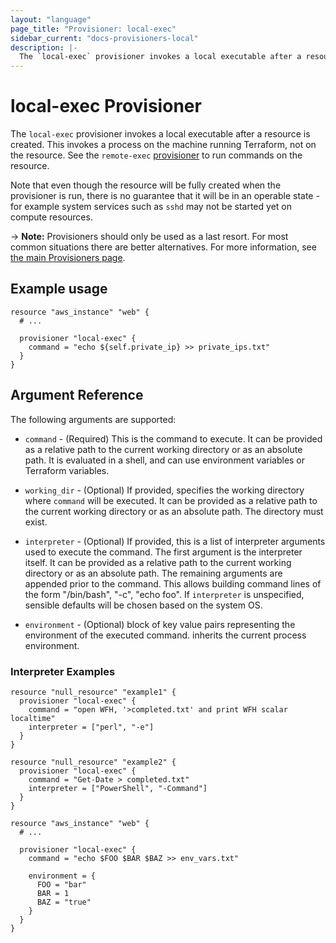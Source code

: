 ```yaml
---
layout: "language"
page_title: "Provisioner: local-exec"
sidebar_current: "docs-provisioners-local"
description: |-
  The `local-exec` provisioner invokes a local executable after a resource is created. This invokes a process on the machine running Terraform, not on the resource. See the `remote-exec` provisioner to run commands on the resource.
---
```


# local-exec Provisioner

The `local-exec` provisioner invokes a local executable after a resource is
created. This invokes a process on the machine running Terraform, not on the
resource. See the `remote-exec`
[provisioner](/docs/language/resources/provisioners/remote-exec.html) to run commands on the
resource.

Note that even though the resource will be fully created when the provisioner is
run, there is no guarantee that it will be in an operable state - for example
system services such as `sshd` may not be started yet on compute resources.

-> **Note:** Provisioners should only be used as a last resort. For most
common situations there are better alternatives. For more information, see
[the main Provisioners page](./).

## Example usage

```hcl
resource "aws_instance" "web" {
  # ...

  provisioner "local-exec" {
    command = "echo ${self.private_ip} >> private_ips.txt"
  }
}
```

## Argument Reference

The following arguments are supported:

* `command` - (Required) This is the command to execute. It can be provided
  as a relative path to the current working directory or as an absolute path.
  It is evaluated in a shell, and can use environment variables or Terraform
  variables.

* `working_dir` - (Optional) If provided, specifies the working directory where
  `command` will be executed. It can be provided as a relative path to the
   current working directory or as an absolute path. The directory must exist.

* `interpreter` - (Optional) If provided, this is a list of interpreter
  arguments used to execute the command. The first argument is the
  interpreter itself. It can be provided as a relative path to the current
  working directory or as an absolute path.  The remaining arguments are
  appended prior to the command.  This allows building command lines of the
  form "/bin/bash", "-c", "echo foo". If `interpreter` is unspecified,
  sensible defaults will be chosen based on the system OS.

* `environment` - (Optional) block of key value pairs representing the
  environment of the executed command. inherits the current process environment.

### Interpreter Examples

```hcl
resource "null_resource" "example1" {
  provisioner "local-exec" {
    command = "open WFH, '>completed.txt' and print WFH scalar localtime"
    interpreter = ["perl", "-e"]
  }
}
```

```hcl
resource "null_resource" "example2" {
  provisioner "local-exec" {
    command = "Get-Date > completed.txt"
    interpreter = ["PowerShell", "-Command"]
  }
}
```

```hcl
resource "aws_instance" "web" {
  # ...

  provisioner "local-exec" {
    command = "echo $FOO $BAR $BAZ >> env_vars.txt"

    environment = {
      FOO = "bar"
      BAR = 1
      BAZ = "true"
    }
  }
}
```
